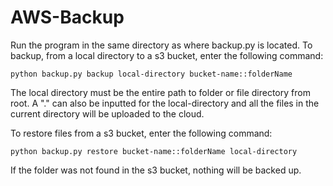 # AWS-Backup
Run the program in the same directory as where backup.py is located.
To backup, from a local directory to a s3 bucket, enter the following command:

`python backup.py backup local-directory bucket-name::folderName`
 
The local directory must be the entire path to folder or file directory from root. A "." can also be inputted for the local-directory and all the files in the current directory will be uploaded to the cloud.
 
To restore files from a s3 bucket, enter the following command:

`python backup.py restore bucket-name::folderName local-directory`

If the folder was not found in the s3 bucket, nothing will be backed up.

